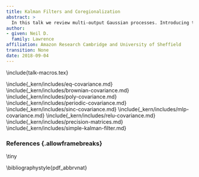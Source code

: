 ```yaml
---
title: Kalman Filters and Coregionalization
abstract: >
  In this talk we review multi-output Gaussian processes. Introducing them initially through a Kalman filter representation of a GP.
author: 
- given: Neil D. 
  family: Lawrence
affiliation: Amazon Research Cambridge and University of Sheffield
transition: None
date: 2018-09-04
---
```


<!-- To compile -->

\include{talk-macros.tex}

\include{_kern/includes/eq-covariance.md}
\include{_kern/includes/brownian-covariance.md}
\include{_kern/includes/poly-covariance.md}
\include{_kern/includes/periodic-covariance.md}
\include{_kern/includes/sinc-covariance.md}
\include{_kern/includes/mlp-covariance.md}
\include{_kern/includes/relu-covariance.md}
\include{_kern/includes/precision-matrices.md}
\include{_kern/includes/simple-kalman-filter.md}

### References {.allowframebreaks}

\tiny

\bibliographystyle{pdf_abbrvnat}


